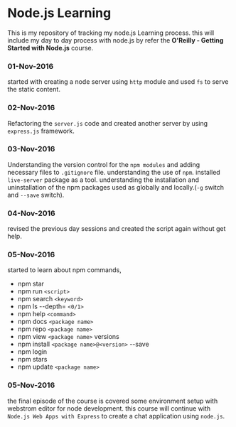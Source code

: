 Node.js Learning
==================

  This is my repository of tracking my node.js Learning process. this will include my day to day process with node.js by refer the <b>O'Reilly - Getting Started with Node.js</b> course.

### 01-Nov-2016  
  started with creating a node server using `http` module and used `fs` to serve the static content.
### 02-Nov-2016  
  Refactoring the `server.js` code and created another server by using `express.js` framework.
### 03-Nov-2016
  Understanding the version control for the `npm modules` and adding necessary files to `.gitignore` file. understanding the use of `npm`. installed `live-server` package as a tool. understanding the installation and uninstallation of the npm packages used as globally and locally.(`-g` switch and `--save` switch).
### 04-Nov-2016
  revised the previous day sessions and created the script again without get help.
### 05-Nov-2016
  started to learn about npm commands,
* npm star
* npm run `<script>`
* npm search `<keyword>`
* npm ls --depth= `<0/1>`
* npm help `<command>`
* npm docs `<package name>`
* npm repo `<package name>`
* npm view `<package name>` versions
* npm install `<package name>@<version>` --save
* npm login
* npm stars
* npm update `<package name>`

### 05-Nov-2016
  the final episode of the course is covered some environment setup with webstrom editor for node development.
  this course will continue with `Node.js Web Apps with Express` to create a chat application using `node.js`.
